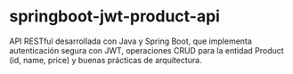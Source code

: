 # springboot-jwt-product-api
API RESTful desarrollada con Java y Spring Boot, que implementa autenticación segura con JWT, operaciones CRUD para la entidad Product (id, name, price) y buenas prácticas de arquitectura.
